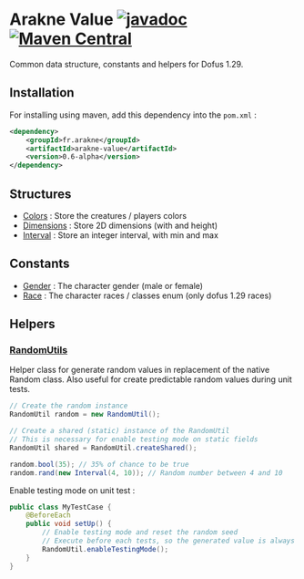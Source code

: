 # Arakne Value [![javadoc](https://javadoc.io/badge2/fr.arakne/arakne-value/javadoc.svg)](https://javadoc.io/doc/fr.arakne/arakne-value) [![Maven Central](https://img.shields.io/maven-central/v/fr.arakne/arakne-value)](https://search.maven.org/artifact/fr.arakne/arakne-value)

Common data structure, constants and helpers for Dofus 1.29.

## Installation

For installing using maven, add this dependency into the `pom.xml` :

```xml
<dependency>
    <groupId>fr.arakne</groupId>
    <artifactId>arakne-value</artifactId>
    <version>0.6-alpha</version>
</dependency>
```

## Structures

- [Colors](src/main/java/fr/arakne/utils/value/Colors.java) : Store the creatures / players colors
- [Dimensions](src/main/java/fr/arakne/utils/value/Dimensions.java) : Store 2D dimensions (with and height)
- [Interval](src/main/java/fr/arakne/utils/value/Interval.java) : Store an integer interval, with min and max

## Constants

- [Gender](src/main/java/fr/arakne/utils/value/constant/Gender.java) : The character gender (male or female)
- [Race](src/main/java/fr/arakne/utils/value/constant/Race.java) : The character races / classes enum (only dofus 1.29 races)

## Helpers

### [RandomUtils](src/main/java/fr/arakne/utils/value/helper/RandomUtil.java)

Helper class for generate random values in replacement of the native Random class.
Also useful for create predictable random values during unit tests.

```java
// Create the random instance
RandomUtil random = new RandomUtil();

// Create a shared (static) instance of the RandomUtil
// This is necessary for enable testing mode on static fields
RandomUtil shared = RandomUtil.createShared(); 

random.bool(35); // 35% of chance to be true
random.rand(new Interval(4, 10)); // Random number between 4 and 10
```

Enable testing mode on unit test :

```java
public class MyTestCase {
    @BeforeEach
    public void setUp() {
        // Enable testing mode and reset the random seed
        // Execute before each tests, so the generated value is always independent
        RandomUtil.enableTestingMode();
    }
}
```
